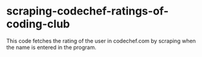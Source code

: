 # scraping-codechef-ratings-of-coding-club
This code fetches the rating of the user in codechef.com by scraping when the name is entered in the program.
